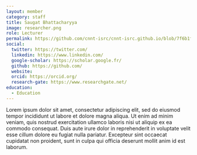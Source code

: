 ```yaml
---
layout: member
category: staff
title: Saugat Bhattacharyya
image: researcher.png
role: Lecturer
permalink: https://github.com/cnnt-isrc/cnnt-isrc.github.io/blob/7f6b1f4fa7746e4f4d592a2e4f48cae0c609cd24/_pages/team/_posts/2025-01-30-sbresearcher-staff.md
social:
  twitter: https://twitter.com/
  linkedin: https://www.linkedin.com/
  google-scholar: https://scholar.google.fr/
  github: https://github.com/
  website:
  orcid: https://orcid.org/
  research-gate: https://www.researchgate.net/
education:
  - Education
---
```


Lorem ipsum dolor sit amet, consectetur adipiscing elit, sed do eiusmod tempor incididunt ut labore et dolore magna aliqua. Ut enim ad minim veniam, quis nostrud exercitation ullamco laboris nisi ut aliquip ex ea commodo consequat. Duis aute irure dolor in reprehenderit in voluptate velit esse cillum dolore eu fugiat nulla pariatur. Excepteur sint occaecat cupidatat non proident, sunt in culpa qui officia deserunt mollit anim id est laborum.
